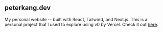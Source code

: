 ## peterkang.dev

My personal website -- built with React, Tailwind, and Next.js. This is a personal project that I used to explore using v0 by Vercel. Check it out [here](https://peterkangdev.vercel.app/).

